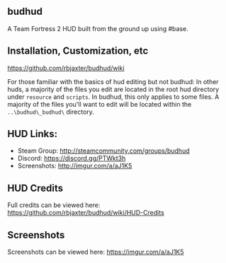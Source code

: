 ## budhud
A Team Fortress 2 HUD built from the ground up using #base.

## Installation, Customization, etc
https://github.com/rbjaxter/budhud/wiki

For those familiar with the basics of hud editing but not budhud: In other huds, a majority of the files you edit are located in the root hud directory under `resource` and `scripts`. In budhud, this only applies to some files. A majority of the files you'll want to edit will be located within the `..\budhud\_budhud\` directory.

## HUD Links:
* Steam Group: http://steamcommunity.com/groups/budhud
* Discord: https://discord.gg/PTWkt3h
* Screenshots: http://imgur.com/a/aJ1K5

## HUD Credits
Full credits can be viewed here: https://github.com/rbjaxter/budhud/wiki/HUD-Credits

## Screenshots
Screenshots can be viewed here: https://imgur.com/a/aJ1K5
